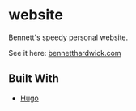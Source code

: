 # website
Bennett's speedy personal website.

See it here: [bennetthardwick.com](https://bennetthardwick.com)

## Built With
- [Hugo](https://gohugo.io/)

